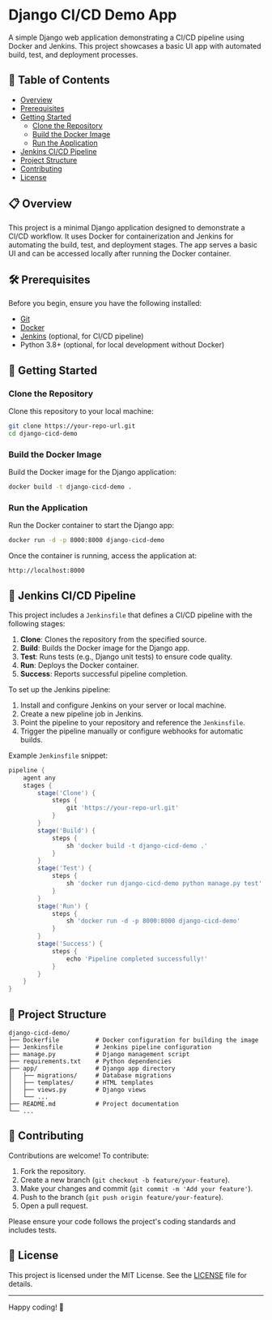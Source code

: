 # Django CI/CD Demo App

A simple Django web application demonstrating a CI/CD pipeline using Docker and Jenkins. This project showcases a basic UI app with automated build, test, and deployment processes.

## 📖 Table of Contents
- [Overview](#overview)
- [Prerequisites](#prerequisites)
- [Getting Started](#getting-started)
  - [Clone the Repository](#clone-the-repository)
  - [Build the Docker Image](#build-the-docker-image)
  - [Run the Application](#run-the-application)
- [Jenkins CI/CD Pipeline](#jenkins-cicd-pipeline)
- [Project Structure](#project-structure)
- [Contributing](#contributing)
- [License](#license)

## 📋 Overview
This project is a minimal Django application designed to demonstrate a CI/CD workflow. It uses Docker for containerization and Jenkins for automating the build, test, and deployment stages. The app serves a basic UI and can be accessed locally after running the Docker container.

## 🛠️ Prerequisites
Before you begin, ensure you have the following installed:
- [Git](https://git-scm.com/downloads)
- [Docker](https://www.docker.com/get-started)
- [Jenkins](https://www.jenkins.io/download/) (optional, for CI/CD pipeline)
- Python 3.8+ (optional, for local development without Docker)

## 🚀 Getting Started

### Clone the Repository
Clone this repository to your local machine:
```bash
git clone https://your-repo-url.git
cd django-cicd-demo
```

### Build the Docker Image
Build the Docker image for the Django application:
```bash
docker build -t django-cicd-demo .
```

### Run the Application
Run the Docker container to start the Django app:
```bash
docker run -d -p 8000:8000 django-cicd-demo
```

Once the container is running, access the application at:
```
http://localhost:8000
```

## 🔄 Jenkins CI/CD Pipeline
This project includes a `Jenkinsfile` that defines a CI/CD pipeline with the following stages:
1. **Clone**: Clones the repository from the specified source.
2. **Build**: Builds the Docker image for the Django app.
3. **Test**: Runs tests (e.g., Django unit tests) to ensure code quality.
4. **Run**: Deploys the Docker container.
5. **Success**: Reports successful pipeline completion.

To set up the Jenkins pipeline:
1. Install and configure Jenkins on your server or local machine.
2. Create a new pipeline job in Jenkins.
3. Point the pipeline to your repository and reference the `Jenkinsfile`.
4. Trigger the pipeline manually or configure webhooks for automatic builds.

Example `Jenkinsfile` snippet:
```groovy
pipeline {
    agent any
    stages {
        stage('Clone') {
            steps {
                git 'https://your-repo-url.git'
            }
        }
        stage('Build') {
            steps {
                sh 'docker build -t django-cicd-demo .'
            }
        }
        stage('Test') {
            steps {
                sh 'docker run django-cicd-demo python manage.py test'
            }
        }
        stage('Run') {
            steps {
                sh 'docker run -d -p 8000:8000 django-cicd-demo'
            }
        }
        stage('Success') {
            steps {
                echo 'Pipeline completed successfully!'
            }
        }
    }
}
```

## 📂 Project Structure
```
django-cicd-demo/
├── Dockerfile          # Docker configuration for building the image
├── Jenkinsfile         # Jenkins pipeline configuration
├── manage.py           # Django management script
├── requirements.txt    # Python dependencies
├── app/                # Django app directory
│   ├── migrations/     # Database migrations
│   ├── templates/      # HTML templates
│   ├── views.py        # Django views
│   └── ...
├── README.md           # Project documentation
└── ...
```

## 🤝 Contributing
Contributions are welcome! To contribute:
1. Fork the repository.
2. Create a new branch (`git checkout -b feature/your-feature`).
3. Make your changes and commit (`git commit -m 'Add your feature'`).
4. Push to the branch (`git push origin feature/your-feature`).
5. Open a pull request.

Please ensure your code follows the project's coding standards and includes tests.

## 📜 License
This project is licensed under the MIT License. See the [LICENSE](LICENSE) file for details.

---

Happy coding! 🚀
